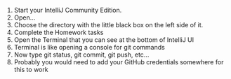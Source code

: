 1. Start your IntelliJ Community Edition.
2. Open...
3. Choose the directory with the little black box on the left side of it.
4. Complete the Homework tasks
5. Open the Terminal that you can see at the bottom of IntelliJ UI
6. Terminal is like opening a console for git commands
7. Now type git status, git commit, git push, etc...
8. Probably you would need to add your GitHub credentials somewhere for this to work